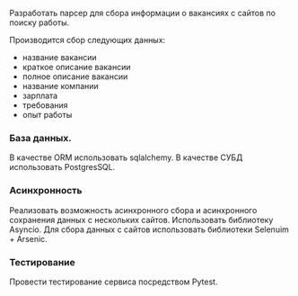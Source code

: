 Разработать парсер для сбора информации о вакансиях с сайтов по поиску работы.  

 
 Производится сбор следующих данных:
- название вакансии
- краткое описание вакансии
- полное описание вакансии
- название компании
- зарплата
- требования
- опыт работы

### База данных.
В качестве ORM использовать sqlalchemy. В качестве СУБД использовать PostgresSQL.

### Асинхронность
Реализовать возможность асинхронного сбора и асинхронного сохранения данных с нескольких сайтов. Использовать библиотеку Asyncio. Для сбора данных с сайтов использовать библиотеки Selenuim + Arsenic.

### Тестирование
Провести тестирование сервиса посредством Pytest.
